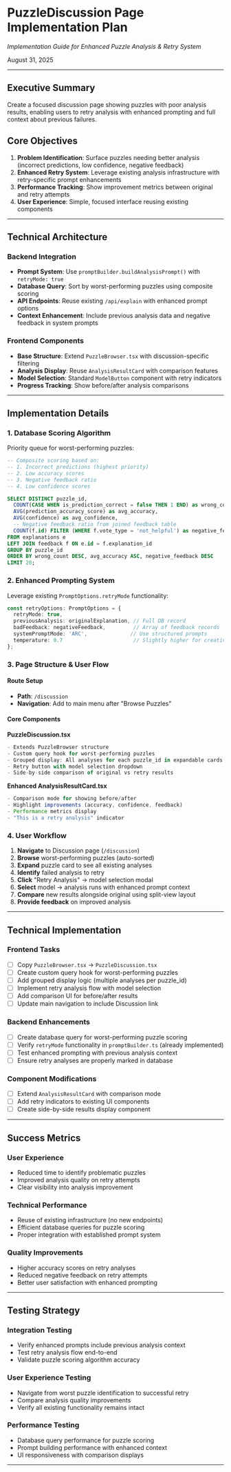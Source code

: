 # PuzzleDiscussion Page Implementation Plan
*Implementation Guide for Enhanced Puzzle Analysis & Retry System*

August 31, 2025

---

## Executive Summary

Create a focused discussion page showing puzzles with poor analysis results, enabling users to retry analysis with enhanced prompting and full context about previous failures.

## Core Objectives

1. **Problem Identification**: Surface puzzles needing better analysis (incorrect predictions, low confidence, negative feedback)
2. **Enhanced Retry System**: Leverage existing analysis infrastructure with retry-specific prompt enhancements
3. **Performance Tracking**: Show improvement metrics between original and retry attempts
4. **User Experience**: Simple, focused interface reusing existing components

---

## Technical Architecture

### Backend Integration
- **Prompt System**: Use `promptBuilder.buildAnalysisPrompt()` with `retryMode: true`
- **Database Query**: Sort by worst-performing puzzles using composite scoring
- **API Endpoints**: Reuse existing `/api/explain` with enhanced prompt options
- **Context Enhancement**: Include previous analysis data and negative feedback in system prompts

### Frontend Components
- **Base Structure**: Extend `PuzzleBrowser.tsx` with discussion-specific filtering
- **Analysis Display**: Reuse `AnalysisResultCard` with comparison features  
- **Model Selection**: Standard `ModelButton` component with retry indicators
- **Progress Tracking**: Show before/after analysis comparisons

---

## Implementation Details

### 1. Database Scoring Algorithm
Priority queue for worst-performing puzzles:

```sql
-- Composite scoring based on:
-- 1. Incorrect predictions (highest priority)
-- 2. Low accuracy scores  
-- 3. Negative feedback ratio
-- 4. Low confidence scores

SELECT DISTINCT puzzle_id, 
  COUNT(CASE WHEN is_prediction_correct = false THEN 1 END) as wrong_count,
  AVG(prediction_accuracy_score) as avg_accuracy,
  AVG(confidence) as avg_confidence,
  -- Negative feedback ratio from joined feedback table
  COUNT(f.id) FILTER (WHERE f.vote_type = 'not_helpful') as negative_feedback
FROM explanations e
LEFT JOIN feedback f ON e.id = f.explanation_id
GROUP BY puzzle_id
ORDER BY wrong_count DESC, avg_accuracy ASC, negative_feedback DESC
LIMIT 20;
```

### 2. Enhanced Prompting System
Leverage existing `PromptOptions.retryMode` functionality:

```typescript
const retryOptions: PromptOptions = {
  retryMode: true,
  previousAnalysis: originalExplanation, // Full DB record
  badFeedback: negativeFeedback,         // Array of feedback records
  systemPromptMode: 'ARC',              // Use structured prompts
  temperature: 0.7                       // Slightly higher for creativity
};
```

### 3. Page Structure & User Flow

#### Route Setup
- **Path**: `/discussion`
- **Navigation**: Add to main menu after "Browse Puzzles"

#### Core Components

**PuzzleDiscussion.tsx**
```typescript
- Extends PuzzleBrowser structure
- Custom query hook for worst-performing puzzles  
- Grouped display: All analyses for each puzzle_id in expandable cards
- Retry button with model selection dropdown
- Side-by-side comparison of original vs retry results
```

**Enhanced AnalysisResultCard.tsx**
```typescript
- Comparison mode for showing before/after
- Highlight improvements (accuracy, confidence, feedback)
- Performance metrics display
- "This is a retry analysis" indicator
```

### 4. User Workflow
1. **Navigate** to Discussion page (`/discussion`)
2. **Browse** worst-performing puzzles (auto-sorted)
3. **Expand** puzzle card to see all existing analyses
4. **Identify** failed analysis to retry
5. **Click** "Retry Analysis" → model selection modal
6. **Select** model → analysis runs with enhanced prompt context
7. **Compare** new results alongside original using split-view layout
8. **Provide feedback** on improved analysis

---

## Technical Implementation

### Frontend Tasks
- [ ] Copy `PuzzleBrowser.tsx` → `PuzzleDiscussion.tsx`
- [ ] Create custom query hook for worst-performing puzzles
- [ ] Add grouped display logic (multiple analyses per puzzle_id)
- [ ] Implement retry analysis flow with model selection
- [ ] Add comparison UI for before/after results
- [ ] Update main navigation to include Discussion link

### Backend Enhancements  
- [ ] Create database query for worst-performing puzzle scoring
- [ ] Verify `retryMode` functionality in `promptBuilder.ts` (already implemented)
- [ ] Test enhanced prompting with previous analysis context
- [ ] Ensure retry analyses are properly marked in database

### Component Modifications
- [ ] Extend `AnalysisResultCard` with comparison mode
- [ ] Add retry indicators to existing UI components
- [ ] Create side-by-side results display component

---

## Success Metrics

### User Experience
- Reduced time to identify problematic puzzles
- Improved analysis quality on retry attempts
- Clear visibility into analysis improvement

### Technical Performance  
- Reuse of existing infrastructure (no new endpoints)
- Efficient database queries for puzzle scoring
- Proper integration with established prompt system

### Quality Improvements
- Higher accuracy scores on retry analyses
- Reduced negative feedback on retry attempts  
- Better user satisfaction with enhanced prompting

---

## Testing Strategy

### Integration Testing
- Verify enhanced prompts include previous analysis context
- Test retry analysis flow end-to-end
- Validate puzzle scoring algorithm accuracy

### User Experience Testing
- Navigate from worst puzzle identification to successful retry
- Compare analysis quality improvements
- Verify all existing functionality remains intact

### Performance Testing  
- Database query performance for puzzle scoring
- Prompt building performance with enhanced context
- UI responsiveness with comparison displays

---